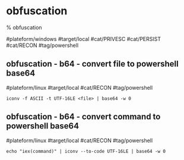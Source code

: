 # obfuscation

% obfuscation

#plateform/windows #target/local #cat/PRIVESC #cat/PERSIST #cat/RECON #tag/powershell 

## obfuscation - b64 -  convert file to powershell base64 
#plateform/linux #target/local #cat/RECON #tag/powershell 

```
iconv -f ASCII -t UTF-16LE <file> | base64 -w 0
```

## obfuscation - b64 -  convert command to powershell base64 
#plateform/linux #target/local #cat/RECON #tag/powershell 

```
echo "iex(command)" | iconv --to-code UTF-16LE | base64 -w 0
```